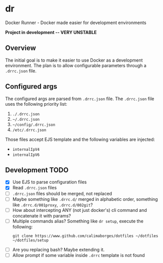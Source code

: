 # dr

Docker Runner - Docker made easier for development environments

**Project in development -- VERY UNSTABLE**

## Overview

The initial goal is to make it easier to use Docker as a development
environment. The plan is to allow configurable parameters through a `.drrc.json`
file.

## Configured args

The configured args are parsed from `.drrc.json` file. The `.drrc.json` file
uses the following priority list:

1. `./.drrc.json`
2. `~/.drrc.json`
3. `~/config/.drrc.json`
4. `/etc/.drrc.json`

Those files accept EJS template and the following variables are injected:

- `internalIpV4`
- `internalIpV6`

## Development TODO

- [x] Use EJS to parse configuration files
- [x] Read `.drrc.json` files
- [ ] `.drrc.json` files should be merged, not replaced
- [ ] Maybe something like `.drrc.d/` merged in alphabetic order, something like `.drrc.d/001proxy`, `.drrc.d/002git`?
- [ ] How about intercepting ANY (not just docker's) cli command and concatenate it with params?
- [ ] Multiple commands alias? Something like `dr setup`, execute the following:
  ```
  git clone https://www.github.com/calimaborges/dotfiles ~/dotfiles
  ~/dotfiles/setup
  ```
- [ ] Are you replacing bash? Maybe extending it.
- [ ] Allow prompt if some variable inside `.drrc` template is not found
